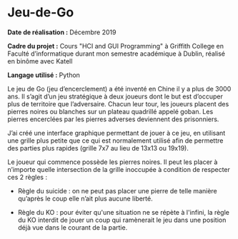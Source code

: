 # Jeu-de-Go

**Date de réalisation :** Décembre 2019

**Cadre du projet :** Cours "HCI and GUI Programming" à Griffith College en Faculté d’informatique durant mon semestre académique à Dublin, réalisé en binôme avec Katell

**Langage utilisé :** Python

Le jeu de Go (jeu d’encerclement) a été inventé en Chine il y a plus de 3000 ans.
Il s’agit d’un jeu stratégique à deux joueurs dont le but est d’occuper plus de territoire que l’adversaire.  Chacun leur tour, les joueurs placent des pierres noires ou blanches sur un plateau quadrillé appelé goban. Les pierres encerclées par les pierres adverses deviennent des prisonniers.

J’ai créé une interface graphique permettant de jouer à ce jeu, en utilisant une grille plus petite que ce qui est normalement utilisé afin de permettre des parties plus rapides (grille 7x7 au lieu de 13x13 ou 19x19).

Le joueur qui commence possède les pierres noires. Il peut les placer à n’importe quelle intersection de la grille inoccupée à condition de respecter ces 2 règles :

-	Règle du suicide : on ne peut pas placer une pierre de telle manière qu’après le coup elle n’ait plus aucune liberté.

-	Règle du KO : pour éviter qu'une situation ne se répète à l'infini, la règle du KO interdit de jouer un coup qui ramènerait le jeu dans une position déjà vue dans le courant de la partie.
